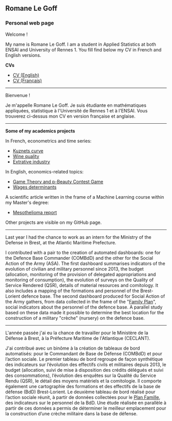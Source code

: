 ## Romane Le Goff
### Personal web page

Welcome ! 

My name is Romane Le Goff. I am a student in Applied Statistics at both ENSAI and University of Rennes 1. You fill find below my CV in French and English versions.

**CVs**

* [CV (English)](/CV_Romane_Le-Goff_English.pdf)
* [CV (Français)](/CV_Romane_Le-Goff.pdf)

******

Bienvenue ! 

Je m'appelle Romane Le Goff. Je suis étudiante en mathématiques appliquées, statistique à l'Université de Rennes 1 et à l'ENSAI. Vous trouverez ci-dessus mon CV en version française et anglaise.

******

**Some of my academics projects**

In French, econometrics and time series:
* [Kuznets curve](/Kuznets.pdf) 
* [Wine quality](/Anoumantou_Le-Goff_Souquière.html) 
* [Extrative industry](/Memoire.pdf) 

In English, economics-related topics:
* [Game Theory and p-Beauty Contest Game](/p-beauty-contest-cw.pdf) 
* [Wages determinants](/ECN2005_CROSS_SECTION_CW.pdf) 

A scientific article written in the frame of a Machine Learning course within my Master's degree:
* [Mesothelioma report](/mesothelioma_report_V3.pdf) 

Other projects are visible on my GitHub page.

******

Last year I had the chance to work as an intern for the Ministry of the Defense in Brest, at the Atlantic Maritime Prefecture. 

I contributed with a pair to the creation of automated dashboards: one for the Defence Base Commander (COMBdD) and the other for the Social Action of the Army (ASA). The first dashboard summarises indicators of the evolution of civilian and military personnel since 2013, the budget (allocation, monitoring of the provision of delegated appropriations and monitoring of consumption), the evolution of surveys on the Quality of Service Rendered (QSR), details of material resources and comitology. It also includes a mapping of the formations and personnel of the Brest-Lorient defence base.
The second dashboard produced for Social Action of the Army gathers, from data collected in the frame of the "[Family Plan](https://www.defense.gouv.fr/english/familles/votre-espace/plan-d-accompagnement-des-familles/les-mesures-du-plan-famille)", social indicators about the personnel of the defence base. A parallel study based on these data made it possible to determine the best location for the construction of a military "crèche" (nursery) on the defence base.

******

L'année passée j'ai eu la chance de travailler pour le Ministère de la Défense à Brest, à la Préfecture Maritime de l'Atlantique (CECLANT).

J'ai contribué avec un binôme à la création de tableaux de bord automatisés: pour le Commandant de Base de Défense (COMBdD) et pour l’action sociale. Le premier tableau de bord regroupe de façon synthétique des indicateurs sur l’évolution des effectifs civils et militaires depuis 2013, le budget (allocation, suivi de mise à disposition des crédits délégués et suivi des consommations), l’évolution des enquêtes sur la Qualité du Service Rendu (QSR), le détail des moyens matériels et la comitologie. Il comporte également une cartographie des formations et des effectifs de la base de défense (BdD) Brest-Lorient.
Le deuxième tableau de bord réalisé pour l’action sociale réunit, à partir de données collectées pour le [Plan Famille](https://www.defense.gouv.fr/english/familles/votre-espace/plan-d-accompagnement-des-familles/les-mesures-du-plan-famille), des indicateurs sur le personnel de la BdD. Une étude réalisée en parallèle à partir de ces données a permis de déterminer le meilleur emplacement pour la construction d’une crèche militaire dans la base de défense.
